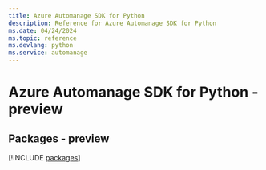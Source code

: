 ```yaml
---
title: Azure Automanage SDK for Python
description: Reference for Azure Automanage SDK for Python
ms.date: 04/24/2024
ms.topic: reference
ms.devlang: python
ms.service: automanage
---
```

# Azure Automanage SDK for Python - preview
## Packages - preview
[!INCLUDE [packages](automanage-index.md)]